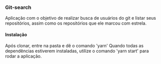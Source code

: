 ### Git-search

Aplicação com o objetivo de realizar busca de usuários do git e listar seus repositórios, assim como os repositórios que ele marcou com estrela.

#### Instalação

Após clonar, entre na pasta e dê o comando 'yarn'
Quando todas as dependências estiverem instaladas, utilize o comando 'yarn start' para rodar a aplicação.
